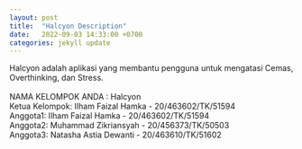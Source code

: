 ```yaml
---
layout: post
title:  "Halcyon Description"
date:   2022-09-03 14:33:00 +0700
categories: jekyll update
---
```

Halcyon adalah aplikasi yang membantu pengguna untuk mengatasi Cemas, Overthinking, dan Stress.</br>
</br>
NAMA KELOMPOK ANDA : Halcyon </br>
Ketua Kelompok: Ilham Faizal Hamka - 20/463602/TK/51594 </br>
Anggota1: Ilham Faizal Hamka - 20/463602/TK/51594 </br>
Anggota2: Muhammad Zikriansyah - 20/456373/TK/50503 </br>
Anggota3: Natasha Astia Dewanti - 20/463610/TK/51602</br>